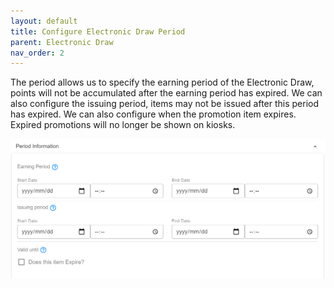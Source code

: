 ```yaml
---
layout: default
title: Configure Electronic Draw Period
parent: Electronic Draw
nav_order: 2
---
```


The period allows us to specify the earning period of the Electronic Draw, points will not be accumulated after the earning period has expired. We can also configure the issuing period, items may not be issued after this period has expired. We can also configure when the promotion item expires. Expired promotions will no longer be shown on kiosks. 

<img src="\img\Promotions\PromotionPeriodMaint.png" alt="">